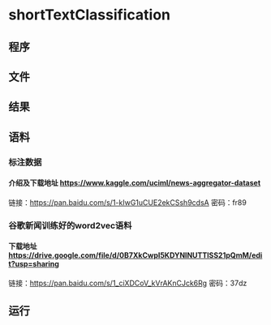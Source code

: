 # shortTextClassification
## 程序
## 文件
## 结果
## 语料
### 标注数据
#### 介绍及下载地址 https://www.kaggle.com/uciml/news-aggregator-dataset <br>
链接：https://pan.baidu.com/s/1-kIwG1uCUE2ekCSsh9cdsA 密码：fr89
### 谷歌新闻训练好的word2vec语料
#### 下载地址 https://drive.google.com/file/d/0B7XkCwpI5KDYNlNUTTlSS21pQmM/edit?usp=sharing <br>
链接：https://pan.baidu.com/s/1_ciXDCoV_kVrAKnCJck6Rg 密码：37dz
## 运行